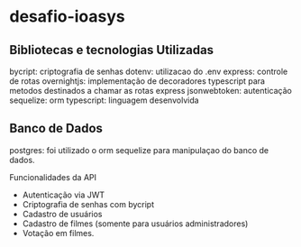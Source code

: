 # desafio-ioasys

## Bibliotecas e tecnologias Utilizadas
bycript: criptografia de senhas
dotenv: utilizacao do .env
express: controle de rotas
overnightjs: implementação de decoradores typescript para metodos destinados a chamar as rotas express
jsonwebtoken: autenticação
sequelize: orm
typescript: linguagem desenvolvida

## Banco de Dados
postgres: foi utilizado o orm sequelize para manipulaçao do banco de dados.

Funcionalidades da API
- Autenticação via JWT
- Criptografia de senhas com bycript
- Cadastro de usuários
- Cadastro de filmes (somente para usuários administradores)
- Votação em filmes.
